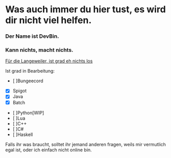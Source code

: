 # Was auch immer du hier tust, es wird dir nicht viel helfen.
### Der Name ist DevBin.
### Kann nichts, macht nichts.

[Für die Langeweiler, ist grad eh nichts los](https://discord.gg/y68H34qkZT)

Ist grad in Bearbeitung:

- [  ]Bungeecord
- [x] Spigot
- [x] Java
- [x] Batch
- [  ]Python[WIP]
- [  ]Lua
- [  ]C++
- [  ]C#
- [  ]Haskell

Falls ihr was braucht, solltet ihr jemand anderen fragen, weils mir vermutlich egal ist, oder ich einfach nicht online bin.
